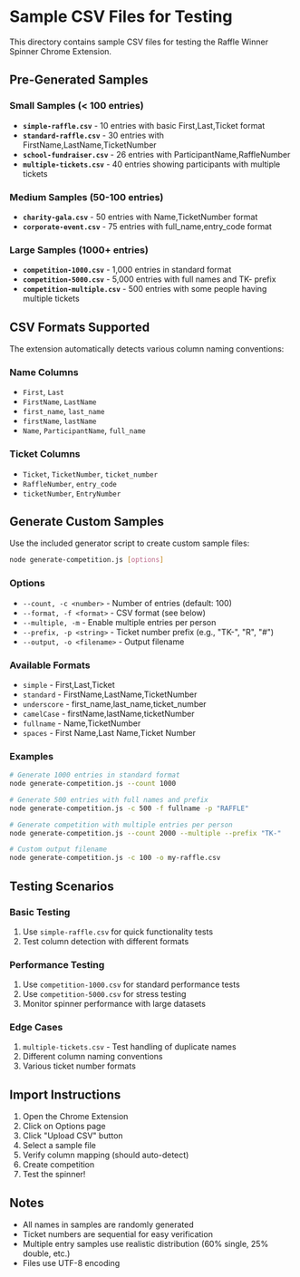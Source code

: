 # Sample CSV Files for Testing

This directory contains sample CSV files for testing the Raffle Winner Spinner Chrome Extension.

## Pre-Generated Samples

### Small Samples (< 100 entries)

- **`simple-raffle.csv`** - 10 entries with basic First,Last,Ticket format
- **`standard-raffle.csv`** - 30 entries with FirstName,LastName,TicketNumber
- **`school-fundraiser.csv`** - 26 entries with ParticipantName,RaffleNumber
- **`multiple-tickets.csv`** - 40 entries showing participants with multiple tickets

### Medium Samples (50-100 entries)

- **`charity-gala.csv`** - 50 entries with Name,TicketNumber format
- **`corporate-event.csv`** - 75 entries with full_name,entry_code format

### Large Samples (1000+ entries)

- **`competition-1000.csv`** - 1,000 entries in standard format
- **`competition-5000.csv`** - 5,000 entries with full names and TK- prefix
- **`competition-multiple.csv`** - 500 entries with some people having multiple tickets

## CSV Formats Supported

The extension automatically detects various column naming conventions:

### Name Columns

- `First`, `Last`
- `FirstName`, `LastName`
- `first_name`, `last_name`
- `firstName`, `lastName`
- `Name`, `ParticipantName`, `full_name`

### Ticket Columns

- `Ticket`, `TicketNumber`, `ticket_number`
- `RaffleNumber`, `entry_code`
- `ticketNumber`, `EntryNumber`

## Generate Custom Samples

Use the included generator script to create custom sample files:

```bash
node generate-competition.js [options]
```

### Options

- `--count, -c <number>` - Number of entries (default: 100)
- `--format, -f <format>` - CSV format (see below)
- `--multiple, -m` - Enable multiple entries per person
- `--prefix, -p <string>` - Ticket number prefix (e.g., "TK-", "R", "#")
- `--output, -o <filename>` - Output filename

### Available Formats

- `simple` - First,Last,Ticket
- `standard` - FirstName,LastName,TicketNumber
- `underscore` - first_name,last_name,ticket_number
- `camelCase` - firstName,lastName,ticketNumber
- `fullname` - Name,TicketNumber
- `spaces` - First Name,Last Name,Ticket Number

### Examples

```bash
# Generate 1000 entries in standard format
node generate-competition.js --count 1000

# Generate 500 entries with full names and prefix
node generate-competition.js -c 500 -f fullname -p "RAFFLE"

# Generate competition with multiple entries per person
node generate-competition.js --count 2000 --multiple --prefix "TK-"

# Custom output filename
node generate-competition.js -c 100 -o my-raffle.csv
```

## Testing Scenarios

### Basic Testing

1. Use `simple-raffle.csv` for quick functionality tests
2. Test column detection with different formats

### Performance Testing

1. Use `competition-1000.csv` for standard performance tests
2. Use `competition-5000.csv` for stress testing
3. Monitor spinner performance with large datasets

### Edge Cases

1. `multiple-tickets.csv` - Test handling of duplicate names
2. Different column naming conventions
3. Various ticket number formats

## Import Instructions

1. Open the Chrome Extension
2. Click on Options page
3. Click "Upload CSV" button
4. Select a sample file
5. Verify column mapping (should auto-detect)
6. Create competition
7. Test the spinner!

## Notes

- All names in samples are randomly generated
- Ticket numbers are sequential for easy verification
- Multiple entry samples use realistic distribution (60% single, 25% double, etc.)
- Files use UTF-8 encoding
